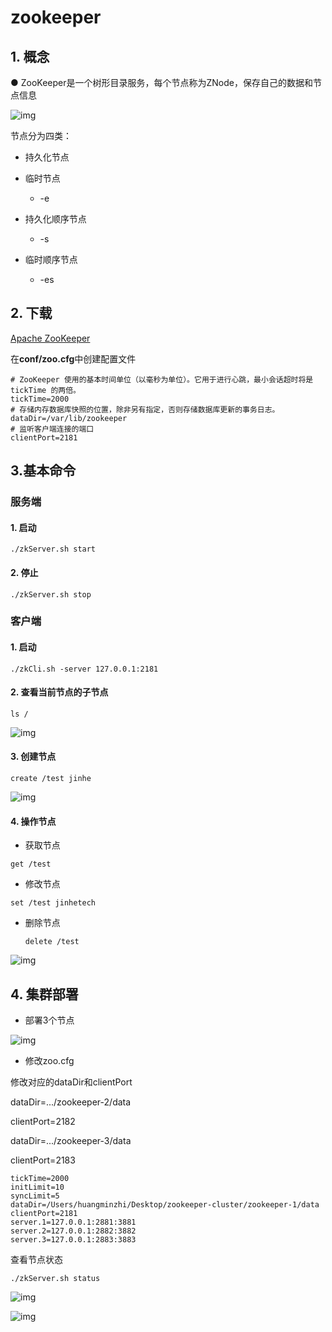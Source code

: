 # **zookeeper**

## 1. 概念

 ● ZooKeeper是一个树形目录服务，每个节点称为ZNode，保存自己的数据和节点信息

![img](https://wdcdn.qpic.cn/MTY4ODg1NTczNDQ5MjQ2Mw_445520_kWKKZm5o3gvmVN2Z_1688542722?w=250&h=139&type=image/png)

节点分为四类：

- 持久化节点

- 临时节点
  -  -e

- 持久化顺序节点
  - -s

- 临时顺序节点
  - -es



## 2. 下载

[Apache ZooKeeper](https://zookeeper.apache.org/releases.html) 

在**conf/zoo.cfg**中创建配置文件

```
# ZooKeeper 使用的基本时间单位（以毫秒为单位）。它用于进行心跳，最小会话超时将是tickTime 的两倍。
tickTime=2000
# 存储内存数据库快照的位置，除非另有指定，否则存储数据库更新的事务日志。
dataDir=/var/lib/zookeeper
# 监听客户端连接的端口
clientPort=2181
```



## **3.基本命令**

### **服务端**

#### 1. 启动

```
./zkServer.sh start
```

#### 2. 停止

```
./zkServer.sh stop
```

### **客户端**

#### 1. 启动

```
./zkCli.sh -server 127.0.0.1:2181
```

#### 2. 查看当前节点的子节点

```
ls /
```

![img](https://wdcdn.qpic.cn/MTY4ODg1NTczNDQ5MjQ2Mw_813694_wEs_0Si9aNs5dRMy_1688541931?w=391&h=121&type=image/png)

####  3. 创建节点

```
create /test jinhe
```

![img](https://wdcdn.qpic.cn/MTY4ODg1NTczNDQ5MjQ2Mw_962828_zwzVaE2wNB0GAHMc_1688542264?w=286&h=35&type=image/png)



#### 4. 操作节点

-  获取节点

  ```
  get /test
  ```

-  修改节点

  ```
  set /test jinhetech
  ```

- 删除节点

  ```
  delete /test
  ```

![img](https://wdcdn.qpic.cn/MTY4ODg1NTczNDQ5MjQ2Mw_750604_Id_qdXL-Nxl-VeIq_1688542370?w=394&h=186&type=image/png)





## 4. 集群部署

- 部署3个节点

![img](https://wdcdn.qpic.cn/MTY4ODg1NTczNDQ5MjQ2Mw_552962_Kg_QO35BmDRhyXlw_1688547477?w=739&h=347&type=image/png)

- 修改zoo.cfg

修改对应的dataDir和clientPort

dataDir=.../zookeeper-2/data

clientPort=2182



dataDir=.../zookeeper-3/data

clientPort=2183

```
tickTime=2000
initLimit=10
syncLimit=5
dataDir=/Users/huangminzhi/Desktop/zookeeper-cluster/zookeeper-1/data
clientPort=2181
server.1=127.0.0.1:2881:3881
server.2=127.0.0.1:2882:3882
server.3=127.0.0.1:2883:3883
```



查看节点状态

```
./zkServer.sh status
```

![img](https://wdcdn.qpic.cn/MTY4ODg1NTczNDQ5MjQ2Mw_325122_4R23exZBYnN6zS-x_1688547708?w=563&h=138&type=image/png)

![img](https://wdcdn.qpic.cn/MTY4ODg1NTczNDQ5MjQ2Mw_354725_8BACVuqxkL3aGwhH_1688547773?w=558&h=102&type=image/png)
